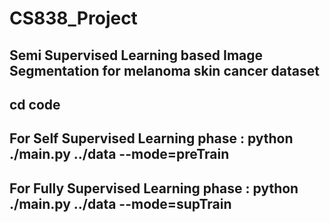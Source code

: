 # CS838_Project
## Semi Supervised Learning based Image Segmentation for melanoma skin cancer dataset

## cd code
## For Self Supervised Learning phase : python ./main.py ../data --mode=preTrain
## For Fully Supervised Learning phase : python ./main.py ../data --mode=supTrain 
